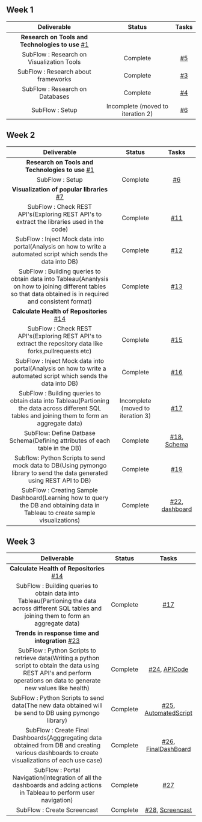 

## Week 1

| Deliverable | Status | Tasks |
| :---: | :---: | :---: |
| **Research on Tools and Technologies to use** [#1](https://dev.azure.com/sgadipa/CSC%20510%20-%20Analytics%20Portal/_workitems/edit/1) |
| SubFlow : Research on Visualization Tools | Complete | [#5](https://dev.azure.com/sgadipa/sgadipa/_workitems/edit/5) |
| SubFlow : Research about frameworks | Complete |  [#3](https://dev.azure.com/sgadipa/sgadipa/_workitems/edit/3) |
| SubFlow : Research on Databases | Complete | [#4](https://dev.azure.com/sgadipa/sgadipa/_workitems/edit/4) |
| SubFlow : Setup | Incomplete (moved to iteration 2) | [#6](https://dev.azure.com/sgadipa/sgadipa/_workitems/edit/6) |




## Week 2

| Deliverable | Status | Tasks |
| :---: | :---: | :---: |
| **Research on Tools and Technologies to use** [#1](https://dev.azure.com/sgadipa/CSC%20510%20-%20Analytics%20Portal/_workitems/edit/1) |
| SubFlow : Setup | Complete | [#6](https://dev.azure.com/sgadipa/sgadipa/_workitems/edit/6) |
| **Visualization of popular libraries** [#7](https://dev.azure.com/sgadipa/CSC%20510%20-%20Analytics%20Portal/_workitems/edit/7)|
| SubFlow : Check REST API's(Exploring REST API's to extract the libraries used in the code) | Complete | [#11](https://dev.azure.com/sgadipa/CSC%20510%20-%20Analytics%20Portal/_workitems/edit/11) |
| SubFlow : Inject Mock data into portal(Analysis on how to write a automated script which sends the data into DB) | Complete |  [#12](https://dev.azure.com/sgadipa/CSC%20510%20-%20Analytics%20Portal/_workitems/edit/12) |
| SubFlow : Building queries to obtain data into Tableau(Ananlysis on how to joining different tables so that data obtained is in required and consistent format) | Complete | [#13](https://dev.azure.com/sgadipa/CSC%20510%20-%20Analytics%20Portal/_workitems/edit/13) |
| **Calculate Health of Repositories** [#14](https://dev.azure.com/sgadipa/CSC%20510%20-%20Analytics%20Portal/_workitems/edit/14)|
| SubFlow : Check REST API's(Exploring REST API's to extract the repository data like forks,pullrequests etc) | Complete | [#15](https://dev.azure.com/sgadipa/CSC%20510%20-%20Analytics%20Portal/_workitems/edit/15) |
| SubFlow : Inject Mock data into portal(Analysis on how to write a automated script which sends the data into DB) | Complete |  [#16](https://dev.azure.com/sgadipa/CSC%20510%20-%20Analytics%20Portal/_workitems/edit/16) |
| SubFlow : Building queries to obtain data into Tableau(Partioning the data across different SQL tables and joining them to form an aggregate data) | Incomplete (moved to iteration 3) | [#17](https://dev.azure.com/sgadipa/CSC%20510%20-%20Analytics%20Portal/_workitems/edit/17) |
| SubFlow: Define Datbase Schema(Defining attributes of each table in the DB) | Complete | [#18](https://dev.azure.com/sgadipa/CSC%20510%20-%20Analytics%20Portal/_workitems/edit/18), [Schema](https://github.ncsu.edu/sgadipa/csc510-project/blob/master/backend/database/schema.drdl) |
| Subflow: Python Scripts to send mock data to DB(Using pymongo library to send the data generated using REST API to DB) | Complete | [#19](https://dev.azure.com/sgadipa/CSC%20510%20-%20Analytics%20Portal/_workitems/edit/19) |
| SubFlow : Creating Sample Dashboard(Learning how to query the DB and obtaining data in Tableau to create sample visualizations) | Complete |  [#22](https://dev.azure.com/sgadipa/CSC%20510%20-%20Analytics%20Portal/_workitems/edit/22), [dashboard](https://github.ncsu.edu/sgadipa/csc510-project/blob/master/visualization/Book1.twb) |




## Week 3

| Deliverable | Status | Tasks |
| :---: | :---: | :---: |
| **Calculate Health of Repositories** [#14](https://dev.azure.com/sgadipa/CSC%20510%20-%20Analytics%20Portal/_workitems/edit/14)|
| SubFlow : Building queries to obtain data into Tableau(Partioning the data across different SQL tables and joining them to form an aggregate data) | Complete | [#17](https://dev.azure.com/sgadipa/CSC%20510%20-%20Analytics%20Portal/_workitems/edit/17) |
| **Trends in response time and integration** [#23](https://dev.azure.com/sgadipa/CSC%20510%20-%20Analytics%20Portal/_workitems/edit/23/) |
| SubFlow : Python Scripts to retrieve data(Writing a python script to obtain the data using REST API's and perform operations on data to generate new values like health) | Complete | [#24](https://dev.azure.com/sgadipa/CSC%20510%20-%20Analytics%20Portal/_workitems/edit/24), [APICode](https://github.ncsu.edu/sgadipa/csc510-project/blob/master/backend/server/repo.py) |
| SubFlow : Python Scripts to send data(The new data obtained will be send to DB using pymongo library) | Complete |  [#25](https://dev.azure.com/sgadipa/CSC%20510%20-%20Analytics%20Portal/_workitems/edit/25), [AutomatedScript](https://github.ncsu.edu/sgadipa/csc510-project/blob/master/backend/server/repo.py) |
| SubFlow : Create Final Dashboards(Agggregating data obtained from DB and creating various dashboards to create visualizations of each use case) | Complete | [#26](https://dev.azure.com/sgadipa/CSC%20510%20-%20Analytics%20Portal/_workitems/edit/26), [FinalDashBoard](https://github.ncsu.edu/sgadipa/csc510-project/blob/master/visualization/finalDashboards.twb)|
| SubFlow : Portal Navigation(Integration of all the dashboards and adding actions in Tableau to perform user navigation) | Complete | [#27](https://dev.azure.com/sgadipa/CSC%20510%20-%20Analytics%20Portal/_workitems/edit/27) |
| SubFlow : Create Screencast | Complete |  [#28](https://dev.azure.com/sgadipa/CSC%20510%20-%20Analytics%20Portal/_workitems/edit/28), [Screencast](https://github.ncsu.edu/sgadipa/csc510-project/blob/master/videos/screencast.mp4)|




